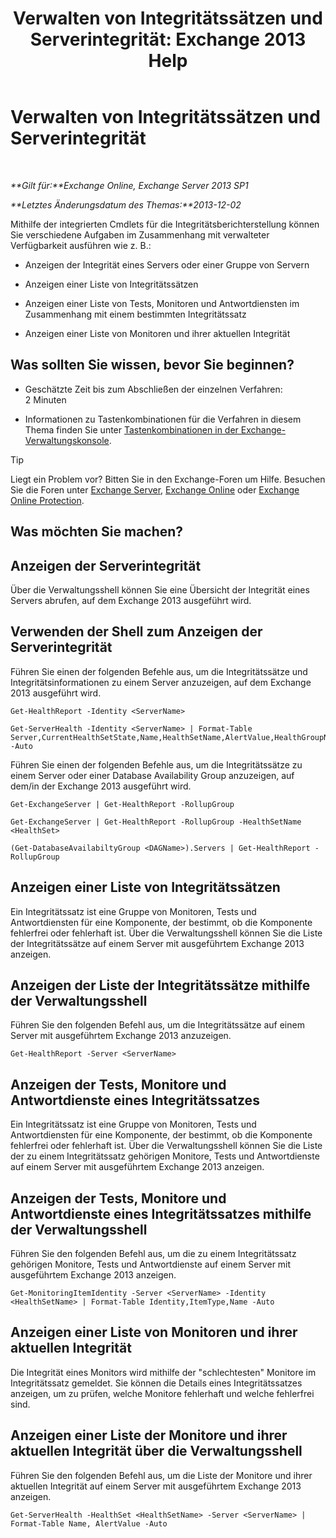 ﻿---
title: 'Verwalten von Integritätssätzen und Serverintegrität: Exchange 2013 Help'
TOCTitle: Verwalten von Integritätssätzen und Serverintegrität
ms:assetid: a4f84312-6cfa-4f17-9707-676aadab1143
ms:mtpsurl: https://technet.microsoft.com/de-de/library/Dn482054(v=EXCHG.150)
ms:contentKeyID: 59889667
ms.date: 04/24/2018
mtps_version: v=EXCHG.150
ms.translationtype: HT
---

# Verwalten von Integritätssätzen und Serverintegrität

 

_**Gilt für:**Exchange Online, Exchange Server 2013 SP1_

_**Letztes Änderungsdatum des Themas:**2013-12-02_

Mithilfe der integrierten Cmdlets für die Integritätsberichterstellung können Sie verschiedene Aufgaben im Zusammenhang mit verwalteter Verfügbarkeit ausführen wie z. B.:

  - Anzeigen der Integrität eines Servers oder einer Gruppe von Servern

  - Anzeigen einer Liste von Integritätssätzen

  - Anzeigen einer Liste von Tests, Monitoren und Antwortdiensten im Zusammenhang mit einem bestimmten Integritätssatz

  - Anzeigen einer Liste von Monitoren und ihrer aktuellen Integrität

## Was sollten Sie wissen, bevor Sie beginnen?

  - Geschätzte Zeit bis zum Abschließen der einzelnen Verfahren: 2 Minuten

  - Informationen zu Tastenkombinationen für die Verfahren in diesem Thema finden Sie unter [Tastenkombinationen in der Exchange-Verwaltungskonsole](keyboard-shortcuts-in-the-exchange-admin-center-exchange-online-protection-help.md).


> [!TIP]
> Liegt ein Problem vor? Bitten Sie in den Exchange-Foren um Hilfe. Besuchen Sie die Foren unter <A href="https://go.microsoft.com/fwlink/p/?linkid=60612">Exchange Server</A>, <A href="https://go.microsoft.com/fwlink/p/?linkid=267542">Exchange Online</A> oder <A href="https://go.microsoft.com/fwlink/p/?linkid=285351">Exchange Online Protection</A>.



## Was möchten Sie machen?

## Anzeigen der Serverintegrität

Über die Verwaltungsshell können Sie eine Übersicht der Integrität eines Servers abrufen, auf dem Exchange 2013 ausgeführt wird.

## Verwenden der Shell zum Anzeigen der Serverintegrität

Führen Sie einen der folgenden Befehle aus, um die Integritätssätze und Integritätsinformationen zu einem Server anzuzeigen, auf dem Exchange 2013 ausgeführt wird.

    Get-HealthReport -Identity <ServerName>

    Get-ServerHealth -Identity <ServerName> | Format-Table Server,CurrentHealthSetState,Name,HealthSetName,AlertValue,HealthGroupName -Auto

Führen Sie einen der folgenden Befehle aus, um die Integritätssätze zu einem Server oder einer Database Availability Group anzuzeigen, auf dem/in der Exchange 2013 ausgeführt wird.

    Get-ExchangeServer | Get-HealthReport -RollupGroup

    Get-ExchangeServer | Get-HealthReport -RollupGroup -HealthSetName <HealthSet>

    (Get-DatabaseAvailabiltyGroup <DAGName>).Servers | Get-HealthReport -RollupGroup

## Anzeigen einer Liste von Integritätssätzen

Ein Integritätssatz ist eine Gruppe von Monitoren, Tests und Antwortdiensten für eine Komponente, der bestimmt, ob die Komponente fehlerfrei oder fehlerhaft ist. Über die Verwaltungsshell können Sie die Liste der Integritätssätze auf einem Server mit ausgeführtem Exchange 2013 anzeigen.

## Anzeigen der Liste der Integritätssätze mithilfe der Verwaltungsshell

Führen Sie den folgenden Befehl aus, um die Integritätssätze auf einem Server mit ausgeführtem Exchange 2013 anzuzeigen.

    Get-HealthReport -Server <ServerName>

## Anzeigen der Tests, Monitore und Antwortdienste eines Integritätssatzes

Ein Integritätssatz ist eine Gruppe von Monitoren, Tests und Antwortdiensten für eine Komponente, der bestimmt, ob die Komponente fehlerfrei oder fehlerhaft ist. Über die Verwaltungsshell können Sie die Liste der zu einem Integritätssatz gehörigen Monitore, Tests und Antwortdienste auf einem Server mit ausgeführtem Exchange 2013 anzeigen.

## Anzeigen der Tests, Monitore und Antwortdienste eines Integritätssatzes mithilfe der Verwaltungsshell

Führen Sie den folgenden Befehl aus, um die zu einem Integritätssatz gehörigen Monitore, Tests und Antwortdienste auf einem Server mit ausgeführtem Exchange 2013 anzeigen.

    Get-MonitoringItemIdentity -Server <ServerName> -Identity <HealthSetName> | Format-Table Identity,ItemType,Name -Auto

## Anzeigen einer Liste von Monitoren und ihrer aktuellen Integrität

Die Integrität eines Monitors wird mithilfe der "schlechtesten" Monitore im Integritätssatz gemeldet. Sie können die Details eines Integritätssatzes anzeigen, um zu prüfen, welche Monitore fehlerhaft und welche fehlerfrei sind.

## Anzeigen einer Liste der Monitore und ihrer aktuellen Integrität über die Verwaltungsshell

Führen Sie den folgenden Befehl aus, um die Liste der Monitore und ihrer aktuellen Integrität auf einem Server mit ausgeführtem Exchange 2013 anzeigen.

    Get-ServerHealth -HealthSet <HealthSetName> -Server <ServerName> | Format-Table Name, AlertValue -Auto

